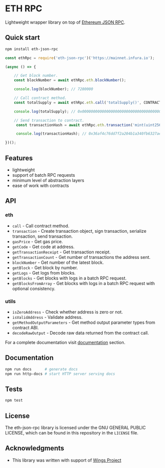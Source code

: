 # ETH RPC

Lightweight wrapper library on top of [Ethereum JSON RPC](https://github.com/ethereum/wiki/wiki/JSON-RPC).

## Quick start

```bash
npm install eth-json-rpc
```

```js
const ethRpc = require('eth-json-rpc')('https://mainnet.infura.io');

(async () => {

    // Get block number.
    const blockNumber = await ethRpc.eth.blockNumber();

    console.log(blockNumber); // 7280000

    // Call contract method.
    const totalSupply = await ethRpc.eth.call('totalSupply()', CONTRACT_ADDRESS);

    console.log(totalSupply); // 0x00000000000000000000000000000000000000000000d3c21bcecceda1000000

    // Send transaction to contract.
     const transactionHash = await ethRpc.eth.transaction('mint(uint256)', CONTRACT_ADDRESS, [100], PRIVATE_KEY);

     console.log(transactionHash); // 0x36af4c76dd7f2a204b1a340fb6327ae8ff9e2efe2f974b054d3a36314635a10c

})();
```

## Features

- lightweight
- support of batch RPC requests
- minimum level of abstraction layers
- ease of work with contracts

## API

### eth

- `call` - Call contract method.
- `transaction` - Create transaction object, sign transaction, serialize transaction, send transaction.
- `gasPrice` - Get gas price.
- `getCode` - Get code at address.
- `getTransactionReceipt` - Get transaction receipt.
- `getTransactionCount` - Get number of transactions the address sent.
- `blockNumber` - Get number of the latest block.
- `getBlock` - Get block by number.
- `getLogs` - Get logs from blocks.
- `getBlocks` - Get blocks with logs in a batch RPC request.
- `getBlocksFromArray` - Get blocks with logs in a batch RPC request with optional consistency.

### utils

- `isZeroAddress` - Check whether address is zero or not.
- `isValidAddress` - Validate address.
- `getMethodOutputParameters` - Get method output parameter types from contract ABI.
- `decodeRawOutput` - Decode raw data returned from the contract call.

For a complete documentation visit [documentation](#documentation) section.

## Documentation

```bash
npm run docs      # generate docs
npm run http-docs # start HTTP server serving docs
```

## Tests

```bash
npm test
```

## License

The eth-json-rpc library is licensed under the GNU GENERAL PUBLIC LICENSE, which can be found in this repository in the `LICENSE` file.

## Acknowledgments

- This library was written with support of [Wings Project](https://wings.ai)
